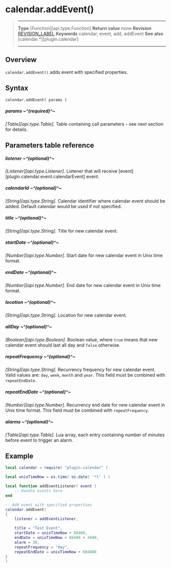 # calendar.addEvent()

> --------------------- ------------------------------------------------------------------------------------------
> __Type__              [Function][api.type.Function]
> __Return value__		none
> __Revision__          [REVISION_LABEL](REVISION_URL)
> __Keywords__          calendar, event, add, addEvent
> __See also__			[calendar.*][plugin.calendar]
> --------------------- ------------------------------------------------------------------------------------------


## Overview

`calendar.addEvent()` adds event with specified properties.


## Syntax

	calendar.addEvent( params )

##### params ~^(required)^~
_[Table][api.type.Table]._ Table containing call parameters - see next section for details.

## Parameters table reference

##### listener ~^(optional)^~
_[Listener][api.type.Listener]._ Listener that will receive [event][plugin.calendar.event.calendarEvent] event.

##### calendarId ~^(optional)^~
_[String][api.type.String]._ Calendar identifier where calendar event should be added. Default calendar would be used if not specified.

##### title ~^(optional)^~
_[String][api.type.String]._ Title for new calendar event.

##### startDate ~^(optional)^~
_[Number][api.type.Number]._ Start date for new calendar event in Unix time format.

##### endDate ~^(optional)^~
_[Number][api.type.Number]._ End date for new calendar event in Unix time format.

##### location ~^(optional)^~
_[String][api.type.String]._ Location for new calendar event.

##### allDay ~^(optional)^~
_[Boolean][api.type.Boolean]._ Boolean value, where `true` means that new calendar event should last all day and `false` otherwise.

##### repeatFrequency ~^(optional)^~
_[String][api.type.String]._ Recurrency frequency for new calendar event. Valid values are: `day`, `week`, `month` and `year`. This field must be combined with `repeatEndDate`.

##### repeatEndDate ~^(optional)^~
_[Number][api.type.Number]._ Recurrency end date for new calendar event in Unix time format. This field must be combined with `repeatFrequency`.

##### alarms ~^(optional)^~
_[Table][api.type.Table]._ Lua array, each entry containing number of minutes before event to trigger an alarm.


## Example

``````lua
local calendar = require( "plugin.calendar" )

local unixTimeNow = os.time( os.date( '*t' ) )

local function addEventListener( event )
	-- Handle events here
end

-- Add event with specified properties
calendar.addEvent(
{
    listener = addEventListener,

    title = "Test Event",
    startDate = unixTimeNow + 86400,
    endDate = unixTimeNow + 86400 + 3600,
    alarm = 30,
    repeatFrequency = "day",
    repeatEndDate = unixTimeNow + 604800
}
)
``````
